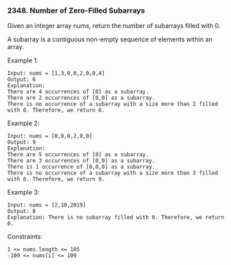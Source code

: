 ### 2348. Number of Zero-Filled Subarrays

Given an integer array nums, return the number of subarrays filled with 0.

A subarray is a contiguous non-empty sequence of elements within an array.

 

Example 1:

    Input: nums = [1,3,0,0,2,0,0,4]
    Output: 6
    Explanation: 
    There are 4 occurrences of [0] as a subarray.
    There are 2 occurrences of [0,0] as a subarray.
    There is no occurrence of a subarray with a size more than 2 filled with 0. Therefore, we return 6.

Example 2:

    Input: nums = [0,0,0,2,0,0]
    Output: 9
    Explanation:
    There are 5 occurrences of [0] as a subarray.
    There are 3 occurrences of [0,0] as a subarray.
    There is 1 occurrence of [0,0,0] as a subarray.
    There is no occurrence of a subarray with a size more than 3 filled with 0. Therefore, we return 9.

Example 3:

    Input: nums = [2,10,2019]
    Output: 0
    Explanation: There is no subarray filled with 0. Therefore, we return 0.

 

Constraints:

    1 <= nums.length <= 105
    -109 <= nums[i] <= 109

